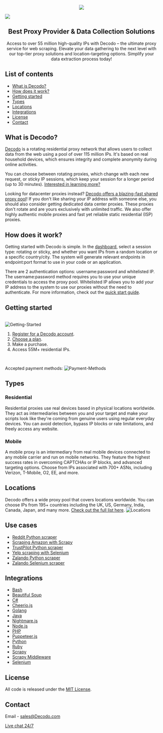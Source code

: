 <p align="center">
<a href="https://dashboard.decodo.com/?page=residential-proxies&utm_source=socialorganic&utm_medium=social&utm_campaign=resi_trial_GITHUB"><img src="https://github.com/user-attachments/assets/60bb48bd-8dcc-48b2-82c9-a218e1e4449c"></a>
</p>


[![](https://dcbadge.vercel.app/api/server/Ja8dqKgvbZ)](https://discord.gg/Ja8dqKgvbZ)

<h2 align="center">
  Best Proxy Provider & Data Collection Solutions
</h2>

<p align="center">
Access to over 55 million high-quality IPs with Decodo – the ultimate proxy service for web scraping. Elevate your data gathering to the next level with our top-tier proxy solutions and location-targeting options. Simplify your data extraction process today!
</p>

## List of contents

- [What is Decodo?](#what-is-Decodo)
- [How does it work?](#how-does-it-work)
- [Getting started](#getting-started)
- [Types](#types)
- [Locations](#locations)
- [Integrations](#integrations)
- [License](#license)
- [Contact](#contact)
 
## What is Decodo?
[Decodo](https://decodo.com/) is a rotating residential proxy network that allows users to collect data from the web using a pool of over 115 million IPs. It's based on real household devices, which ensures integrity and complete anonymity during online activities.

You can choose between rotating proxies, which change with each new request, or sticky IP sessions, which keep your session for a longer period (up to 30 minutes). [Interested in learning more?](https://decodo.com/questions/how-does-it-work?utm_source=github&utm_medium=referral&utm_campaign=repository&utm_content=hyperlink)

Looking for datacenter proxies instead? [Decodo offers a blazing-fast shared proxy pool](https://decodo.com/proxies/shared-proxies?utm_source=github&utm_medium=referral&utm_campaign=repository&utm_content=hyperlink)! If you don't like sharing your IP address with someone else, you should also consider getting dedicated data center proxies. These proxies don't rotate and are yours exclusively with unlimited traffic. We also offer highly authentic mobile proxies and fast yet reliable static residential (ISP) proxies.

## How does it work?

Getting started with Decodo is simple. In the [dashboard](https://dashboard.decodo.com/residential-proxies/proxy-setup), select a session type: rotating or sticky, and whether you want IPs from a random location or a specific country/city. The system will generate relevant endpoints in endpoint:port format to use in your code or an application.

There are 2 authentication options: username:password and whitelisted IP. The username:password method requires you to use your unique credentials to access the proxy pool. Whitelisted IP allows you to add your IP address to the system to use our proxies without the need to authenticate. For more information, check out the [quick start guide](https://Decodo.com/Decodo-quick-start-guide?utm_source=github&utm_medium=referral&utm_campaign=repository&utm_content=hyperlink).

## Getting started
<br>![Getting-Started](https://github.com/Decodo/Decodo/assets/159907476/1ae1b298-d457-4f53-9a01-f425916ac8f4)
 1. [Register for a Decodo account](https://dashboard.decodo.com/register&utm_source=github&utm_medium=referral&utm_campaign=repository&utm_content=hyperlink).
 2. [Choose a plan](https://decodo.com/proxies/residential-proxies/pricing?utm_source=github&utm_medium=referral&utm_campaign=repository&utm_content=hyperlink).
 3. Make a purchase.
 4. Access 55M+ residential IPs.
<br>

Accepted payment methods:
![Payment-Methods](https://github.com/Decodo/Decodo/assets/159907476/5cbf818a-7872-4284-a5db-7a1f76053473)
## Types
### Residential
Residential proxies use real devices based in physical locations worldwide. They act as intermediaries between you and your target and make your scripts look like they're coming from genuine users using regular everyday devices. You can avoid detection, bypass IP blocks or rate limitations, and freely access any website.

### Mobile
A mobile proxy is an intermediary from real mobile devices connected to any mobile carrier and run on mobile networks. They feature the highest success rates in overcoming CAPTCHAs or IP blocks, and advanced targeting options. Choose from IPs associated with 700+ ASNs, including Verizon, T-Mobile, O2, EE, and more.

## Locations
Decodo offers a wide proxy pool that covers locations worldwide. You can choose IPs from 195+ countries including the UK, US, Germany, India, Canada, Japan, and many more. [Check out the full list here](https://decodo.com/proxies/list).
![Locations](https://github.com/Decodo/Decodo/assets/159907476/e40090ce-44de-4e5d-93e3-bb3df1f8425d)


## Use cases
- [Reddit Python scraper](https://github.com/Decodo/reddit-python-scraper)
- [Scraping Amazon with Scrapy](https://github.com/Decodo/python-scrapy-amazon)
- [TrustPilot Python scraper](https://github.com/Decodo/trustpilot_python_scraper)
- [Yelp scraping with Selenium](https://github.com/Decodo/yelp-selenium-scraper)
- [Zalando Python scraper](https://github.com/Decodo/zalando_python_scraper)
- [Zalando Selenium scraper](https://github.com/Decodo/zalando_selenium_scraper)

## Integrations

- [Bash](https://github.com/Decodo/Decodo/tree/master/shell)
- [Beautiful Soup](https://github.com/Decodo/BeautifulSoup)
- [C#](https://github.com/Decodo/Decodo/tree/master/csharp)
- [Cheerio.js](https://github.com/Decodo/Cheerio)
- [Golang](https://github.com/Decodo/Decodo/tree/master/golang)
- [Java](https://github.com/Decodo/Decodo/tree/master/java)
- [Nightmare.js](https://github.com/Decodo/Nightmare)
- [Node.js](https://github.com/Decodo/Decodo/tree/master/nodejs)
- [PHP](https://github.com/Decodo/Decodo/tree/master/php)
- [Puppeteer.js](https://github.com/Decodo/Puppeteer)
- [Python](https://github.com/Decodo/Decodo/tree/master/python)
- [Ruby](https://github.com/Decodo/Decodo/tree/master/ruby)
- [Scrapy](https://github.com/Decodo/Scrapy)
- [Scrapy Middleware](https://github.com/Decodo/Scrapy-Middleware)
- [Selenium](https://github.com/Decodo/Selenium)


## License

All code is released under the [MIT License](https://github.com/Decodo/Decodo/blob/master/LICENSE).

## Contact
Email - sales@Decodo.com

<a href="https://direct.lc.chat/12092754/">Live chat 24/7</a>

